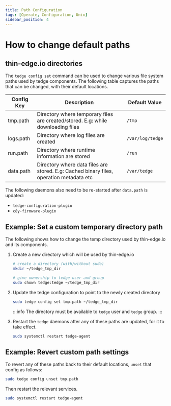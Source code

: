 ```yaml
---
title: Path Configuration
tags: [Operate, Configuration, Unix]
sidebar_position: 4
---
```


# How to change default paths

## thin-edge.io directories

The `tedge config set` command can be used to change various file system paths used by tedge components.
The following table captures the paths that can be changed, with their default locations.

| Config Key | Description | Default Value |
|------------|-------------|---------------|
| tmp.path | Directory where temporary files are created/stored. E.g: while downloading files | `/tmp` |
| logs.path | Directory where log files are created | `/var/log/tedge` |
| run.path | Directory where runtime information are stored | `/run` |
| data.path | Directory where data files are stored. E.g: Cached binary files, operation metadata etc | `/var/tedge` |


The following daemons also need to be re-started after `data.path` is updated:

* `tedge-configuration-plugin`
* `c8y-firmware-plugin`

## Example: Set a custom temporary directory path

The following shows how to change the temp directory used by thin-edge.io and its components.


1. Create a new directory which will be used by thin-edge.io

    ```sh
    # create a directory (with/without sudo)
    mkdir ~/tedge_tmp_dir

    # give ownership to tedge user and group
    sudo chown tedge:tedge ~/tedge_tmp_dir 
    ```

2. Update the tedge configuration to point to the newly created directory

    ```sh title="Example"
    sudo tedge config set tmp.path ~/tedge_tmp_dir
    ```

    :::info
    The directory must be available to `tedge` user and `tedge` group.
    :::

3. Restart the `tedge` daemons after any of these paths are updated, for it to take effect.

    ```sh
    sudo systemctl restart tedge-agent
    ```

## Example: Revert custom path settings

To revert any of these paths back to their default locations, `unset` that config as follows:

```sh
sudo tedge config unset tmp.path
```

Then restart the relevant services.

```sh
sudo systemctl restart tedge-agent
```

